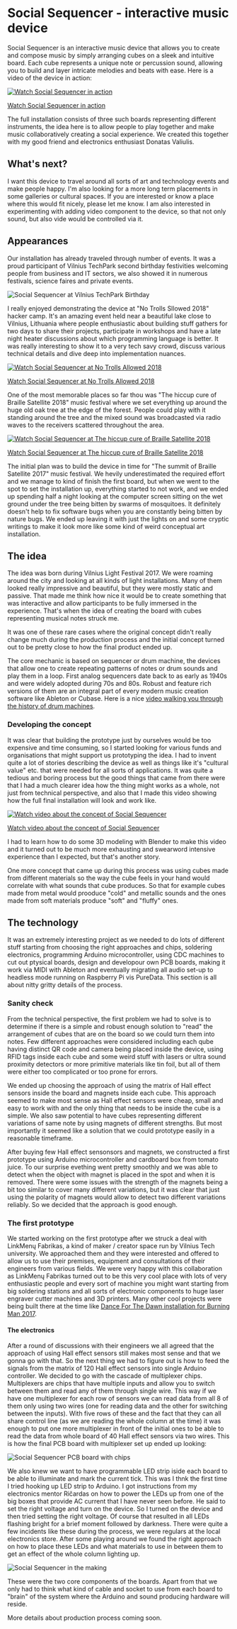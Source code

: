 # Social Sequencer - interactive music device

Social Sequencer is an interactive music device that allows you to create and compose music by simply arranging cubes on a sleek and intuitive board. Each cube represents a unique note or percussion sound, allowing you to build and layer intricate melodies and beats with ease. Here is a video of the device in action:

[![Watch Social Sequencer in action](https://img.youtube.com/vi/Z0HU_UhfQMs/0.jpg)](https://www.youtube.com/watch?v=Z0HU_UhfQMs)

[Watch Social Sequencer in action](https://www.youtube.com/watch?v=Z0HU_UhfQMs)

The full installation consists of three such boards representing different instruments, the idea here is to allow people to play together and make music collaboratively creating a social experience. We created this together with my good friend and electronics enthusiast Donatas Valiulis.


## What's next?

I want this device to travel around all sorts of art and technology events and make people happy. I'm also looking for a more long term placements in some galleries or cultural spaces. If you are interested or know a place where this would fit nicely, please let me know. I am also interested in experimenting with adding video component to the device, so that not only sound, but also vide would be controlled via it.


## Appearances

Our installation has already traveled through number of events. It was a proud participant of Vilnius TechPark second birthday festivities welcoming people from business and IT sectors, we also showed it in numerous festivals, science faires and private events.

![Social Sequencer at Vilnius TechPark Birthday](https://tamulaitis.lt/images/social-sequencer/social-sequencer-at-vilnius-tech-park-birthday.jpg)

I really enjoyed demonstrating the device at "No Trolls Sllowed 2018" hacker camp. It's an amazing event held near a beautiful lake close to Vilnius, Lithuania where people enthusiastic about building stuff gathers for two days to share their projects, participate in workshops and have a late night heater discussions about which programming language is better. It was really interesting to show it to a very tech savy crowd, discuss various technical details and dive deep into implementation nuances. 

[![Watch Social Sequencer at No Trolls Allowed 2018](https://img.youtube.com/vi/PNnxecppm_s/0.jpg)](https://www.youtube.com/watch?v=PNnxecppm_s)

[Watch Social Sequencer at No Trolls Allowed 2018](https://www.youtube.com/watch?v=PNnxecppm_s)

One of the most memorable places so far thou was "The hiccup cure of Braille Satellite 2018" music festival where we set everything up around the huge old oak tree at the edge of the forest. People could play with it standing around the tree and the mixed sound was broadcasted via radio waves to the receivers scattered throughout the area.

[![Watch Social Sequencer at The hiccup cure of Braille Satellite 2018](https://img.youtube.com/vi/ca_Rx9CVtXs/0.jpg)](https://www.youtube.com/watch?v=ca_Rx9CVtXs)

[Watch Social Sequencer at The hiccup cure of Braille Satellite 2018](https://www.youtube.com/watch?v=ca_Rx9CVtXs)

The initial plan was to build the device in time for "The summit of Braille Satellite 2017" music festival. We hevily underestimated the required effort and we manage to kind of finish the first board, but when we went to the spot to set the installation up, everything started to not work, and we ended up spending half a night looking at the computer screen sitting on the wet ground under the tree being bitten by swarms of mosquitoes. It definitely doesn't help to fix software bugs when you are constantly being bitten by nature bugs. We ended up leaving it with just the lights on and some cryptic writings to make it look more like some kind of weird conceptual art installation.


## The idea

The idea was born during Vilnius Light Festival 2017. We were roaming around the city and looking at all kinds of light installations. Many of them looked really impressive and beautiful, but they were mostly static and passive. That made me think how nice it would be to create something that was interactive and allow participants to be fully immersed in the experience. That's when the idea of creating the board with cubes representing musical notes struck me.

It was one of these rare cases where the original concept didn't really change much during the production process and the initial concept turned out to be pretty close to how the final product ended up.

The core mechanic is based on sequencer or drum machine, the devices that allow one to create repeating patterns of notes or drum sounds and play them in a loop. First analog sequencers date back to as early as 1940s and were widely adopted during 70s and 80s. Robust and feature rich versions of them are an integral part of every modern music creation software like Ableton or Cubase. Here is a nice [video walking you through the history of drum machines](https://www.youtube.com/watch?v=4d89S-jOsfY).


### Developing the concept

It was clear that building the prototype just by ourselves would be too expensive and time consuming, so I started looking for various funds and organisations that might support us prototyping the idea. I had to invent quite a lot of stories describing the device as well as things like it's "cultural value" etc. that were needed for all sorts of applications. It was quite a tedious and boring process but the good things that came from there were that I had a much clearer idea how the thing might works as a whole, not just from technical perspective, and also that I made this video showing how the full final installation will look and work like.

[![Watch video about the concept of Social Sequencer](https://img.youtube.com/vi/IUYDgTF7VVw/0.jpg)](https://www.youtube.com/watch?v=IUYDgTF7VVw)

[Watch video about the concept of Social Sequencer](https://www.youtube.com/watch?v=IUYDgTF7VVw)

I had to learn how to do some 3D modeling with Blender to make this video and it turned out to be much more exhausting and swearword intensive experience than I expected, but that's another story.

One more concept that came up during this process was using cubes made from different materials so the way the cube feels in your hand would correlate with what sounds that cube produces. So that for example cubes made from metal would prooduce "cold" and metallic sounds and the ones made from soft materials produce "soft" and "fluffy" ones.

## The technology

It was an extremely interesting project as we needed to do lots of different stuff starting from choosing the right approaches and chips, soldering electronics, programming Arduino microcontroller, using CDC machines to cut out ptysical boards, design and developour own PCB boards, making it work via MIDI with Ableton and eventually migrating all audio set-up to headless mode running on Raspberry Pi vis PureData. This section is all about nitty gritty details of the process.

### Sanity check

From the technical perspective, the first problem we had to solve is to determine if there is a simple and robust enough solution to "read" the arrangement of cubes that are on the board so we could turn them into notes. Few different approaches were considered including each qube having distinct QR code and camera being placed inside the device, using RFID tags inside each cube and some weird stuff with lasers or ultra sound proximity detectors or more primitive materials like tin foil, but all of them were either too complicated or too prone for errors.

We ended up choosing the approach of using the matrix of Hall effect sensors inside the board and magnets inside each cube. This approach seemed to make most sense as Hall effect sensors were cheap, small and easy to work with and the only thing that needs to be inside the cube is a simple. We also saw potential to have cubes representing different variations of same note by using magnets of different strengths. But most importantly it seemed like a solution that we could prototype easily in a reasonable timeframe.

After buying few Hall effect sensonsors and magnets, we constructed a first prototype using Arduino microcontroller and cardboard box from tomato juice. To our surprise evething went pretty smoothly and we was able to detect when the object with magnet is placed in the spot and when it is removed. There were some issues with the strength of the magnets being a bit too similar to cover many different variations, but it was clear that just using the polarity of magnets would allow to detect two different variations reliably. So we decided that the approach is good enough.


### The first prototype

We started working on the first prototype after we struck a deal with LinkMenų Fabrikas, a kind of maker / creator space run by Vilnius Tech university. We approached them and they were interested and offered to allow us to use their premises, equipment and consultations of their engineers from various fields. We were very happy with this collaboration as LinkMenų Fabrikas turned out to be this very cool place with lots of very enthusiastic people and every sort of machine you might want starting from big soldering stations and all sorts of electronic components to huge laser engraver cutter machines and 3D printers. Many other cool projects were being built there at the time like [Dance For The Dawn installation for Burning Man 2017](https://www.youtube.com/watch?v=if3FAu5F1WI).


#### The electronics

After a round of discussions with their engineers we all agreed that the approach of using Hall effect sensors still makes most sense and that we gonna go with that. So the next thing we had to figure out is how to feed the signals from the matrix of 120 Hall effect sensors into single Arduino controller. We decided to go with the cascade of multiplexer chips. Multiplexers are chips that have multiple inputs and allow you to switch between them and read any of them through single wire. This way if we have one multiplexer for each row of sensors we can read data from all 8 of them only using two wires (one for reading data and the other for switching between the inputs). With five rows of these and the fact that they can all share control line (as we are reading the whole column at the time) it was enough to put one more multiplexer in front of the initial ones to be able to read the data from whole board of 40 Hall effect sensors via two wires. This is how the final PCB board with multiplexer set up ended up looking:

![Social Sequencer PCB board with chips](https://tamulaitis.lt/images/social-sequencer/social-sequencer-pcb-board-with-chips.jpg)

We also knew we want to have programmable LED strip iside each board to be able to illuminate and mark the current tick. This was I thnk the first time I tried hooking up LED strip to Arduino. I got instructions from my electronics mentor Ričardas on how to power the LEDs up from one of the big boxes that provide AC current that I have never seen before. He said to set the right voltage and turn on the device. So I turned on the device and then tried setting the right voltage. Of course that resulted in all LEDs flashing bright for a brief moment followed by darkness. There were quite a few incidents like these during the process, we were regulars at the local electronics store. After some playing around we found the right approach on how to place these LEDs and what materials to use in between them to get an effect of the whole column lighting up.

<!-- Photos or videos pf LED strip -->
![Social Sequencer in the making](https://tamulaitis.lt/images/social-sequencer/social-sequencer-two-boards-testing.jpg)

These were the two core components of the boards. Apart from that we only had to think what kind of cable and socket to use from each board to "brain" of the system where the Arduino and sound producing hardware will reside.

More details about production process coming soon.
